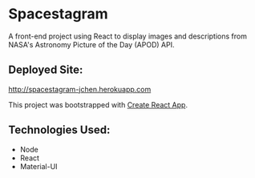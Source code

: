# Spacestagram

A front-end project using React to display images and descriptions from NASA's Astronomy Picture of the Day (APOD) API.

## Deployed Site:

http://spacestagram-jchen.herokuapp.com

This project was bootstrapped with [Create React App](https://github.com/facebook/create-react-app).

## Technologies Used:

- Node
- React
- Material-UI
